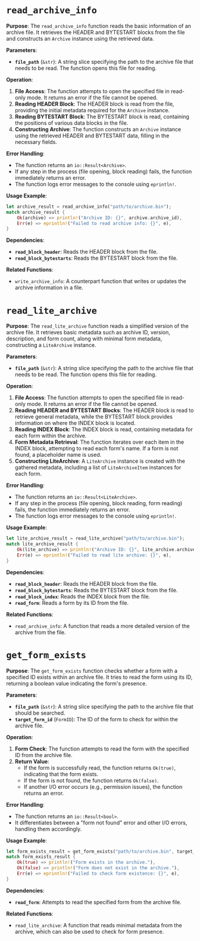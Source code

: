 # `read_archive_info`

**Purpose**:
The `read_archive_info` function reads the basic information of an archive file. It retrieves the HEADER and BYTESTART blocks from the file and constructs an `Archive` instance using the retrieved data.

**Parameters**:
- **`file_path`** (`&str`): A string slice specifying the path to the archive file that needs to be read. The function opens this file for reading.

**Operation**:
1. **File Access**: The function attempts to open the specified file in read-only mode. It returns an error if the file cannot be opened.
2. **Reading HEADER Block**: The HEADER block is read from the file, providing the initial metadata required for the `Archive` instance.
3. **Reading BYTESTART Block**: The BYTESTART block is read, containing the positions of various data blocks in the file.
4. **Constructing Archive**: The function constructs an `Archive` instance using the retrieved HEADER and BYTESTART data, filling in the necessary fields.

**Error Handling**:
- The function returns an `io::Result<Archive>`.
- If any step in the process (file opening, block reading) fails, the function immediately returns an error.
- The function logs error messages to the console using `eprintln!`.

**Usage Example**:
```rust
let archive_result = read_archive_info("path/to/archive.bin");
match archive_result {
    Ok(archive) => println!("Archive ID: {}", archive.archive_id),
    Err(e) => eprintln!("Failed to read archive info: {}", e),
}
```

**Dependencies**:

- **`read_block_header`**: Reads the HEADER block from the file.
- **`read_block_bytestarts`**: Reads the BYTESTART block from the file.

**Related Functions**:

- `write_archive_info`: A counterpart function that writes or updates the archive information in a file.


# `read_lite_archive`

**Purpose**:
The `read_lite_archive` function reads a simplified version of the archive file. It retrieves basic metadata such as archive ID, version, description, and form count, along with minimal form metadata, constructing a `LiteArchive` instance.

**Parameters**:
- **`file_path`** (`&str`): A string slice specifying the path to the archive file that needs to be read. The function opens this file for reading.

**Operation**:
1. **File Access**: The function attempts to open the specified file in read-only mode. It returns an error if the file cannot be opened.
2. **Reading HEADER and BYTESTART Blocks**: The HEADER block is read to retrieve general metadata, while the BYTESTART block provides information on where the INDEX block is located.
3. **Reading INDEX Block**: The INDEX block is read, containing metadata for each form within the archive.
4. **Form Metadata Retrieval**: The function iterates over each item in the INDEX block, attempting to read each form's name. If a form is not found, a placeholder name is used.
5. **Constructing LiteArchive**: A `LiteArchive` instance is created with the gathered metadata, including a list of `LiteArchiveItem` instances for each form.

**Error Handling**:
- The function returns an `io::Result<LiteArchive>`.
- If any step in the process (file opening, block reading, form reading) fails, the function immediately returns an error.
- The function logs error messages to the console using `eprintln!`.

**Usage Example**:
```rust
let lite_archive_result = read_lite_archive("path/to/archive.bin");
match lite_archive_result {
    Ok(lite_archive) => println!("Archive ID: {}", lite_archive.archive_id),
    Err(e) => eprintln!("Failed to read lite archive: {}", e),
}
```

**Dependencies**:

- **`read_block_header`**: Reads the HEADER block from the file.
- **`read_block_bytestarts`**: Reads the BYTESTART block from the file.
- **`read_block_index`**: Reads the INDEX block from the file.
- **`read_form`**: Reads a form by its ID from the file.

**Related Functions**:

- `read_archive_info`: A function that reads a more detailed version of the archive from the file.

# `get_form_exists`

**Purpose**:
The `get_form_exists` function checks whether a form with a specified ID exists within an archive file. It tries to read the form using its ID, returning a boolean value indicating the form's presence.

**Parameters**:
- **`file_path`** (`&str`): A string slice specifying the path to the archive file that should be searched.
- **`target_form_id`** (`FormID`): The ID of the form to check for within the archive file.

**Operation**:
1. **Form Check**: The function attempts to read the form with the specified ID from the archive file.
2. **Return Value**:
   - If the form is successfully read, the function returns `Ok(true)`, indicating that the form exists.
   - If the form is not found, the function returns `Ok(false)`.
   - If another I/O error occurs (e.g., permission issues), the function returns an error.

**Error Handling**:
- The function returns an `io::Result<bool>`.
- It differentiates between a "form not found" error and other I/O errors, handling them accordingly.

**Usage Example**:
```rust
let form_exists_result = get_form_exists("path/to/archive.bin", target_form_id);
match form_exists_result {
    Ok(true) => println!("Form exists in the archive."),
    Ok(false) => println!("Form does not exist in the archive."),
    Err(e) => eprintln!("Failed to check form existence: {}", e),
}
```

**Dependencies**:

- **`read_form`**: Attempts to read the specified form from the archive file.

**Related Functions**:

- `read_lite_archive`: A function that reads minimal metadata from the archive, which can also be used to check for form presence.